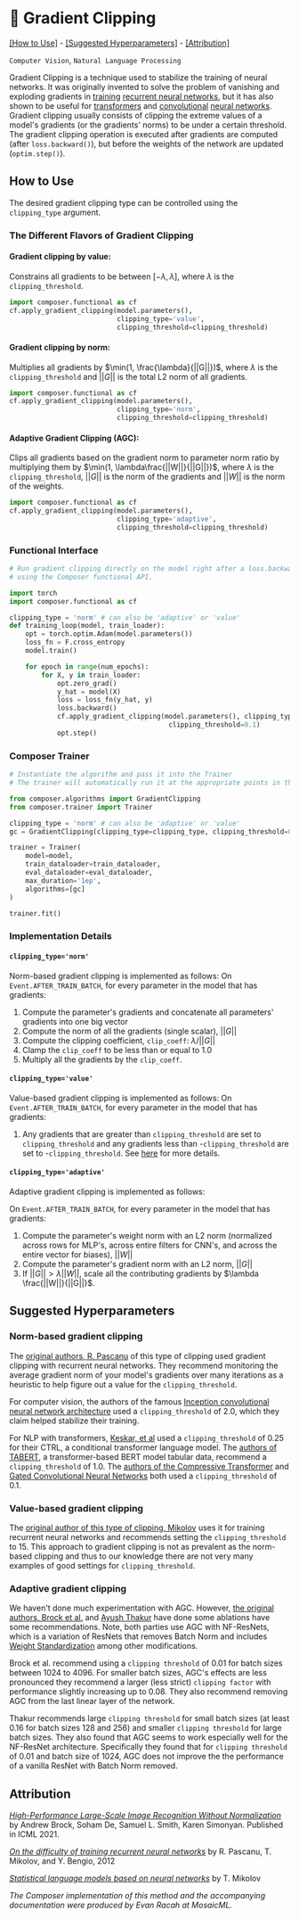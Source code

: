 # 📎 Gradient Clipping

[\[How to Use\]](#how-to-use) - [\[Suggested Hyperparameters\]](#suggested-hyperparameters) - [\[Attribution\]](#attribution)

 `Computer Vision`, `Natural Language Processing`

Gradient Clipping is a technique used to stabilize the training of neural networks. It was
originally invented to solve the problem of vanishing and exploding gradients in [training](https://www.fit.vut.cz/study/phd-thesis/283/.en) [recurrent neural networks](https://arxiv.org/abs/1211.5063), but it has also shown to be useful for [transformers](https://arxiv.org/abs/1909.05858v2) and [convolutional](https://arxiv.org/abs/1512.00567v3) [neural networks](https://arxiv.org/abs/2102.06171).
Gradient clipping usually consists of clipping the extreme values of a model's gradients (or the gradients' norms) to be under
a certain threshold. The gradient clipping operation is executed after gradients are computed (after `loss.backward()`), but before the weights of the network are updated (`optim.step()`).

<!--| |
|:--:
|*Need a picture.*|-->

## How to Use
The desired gradient clipping type can be controlled using the `clipping_type` argument.
### The Different Flavors of Gradient Clipping

#### **Gradient clipping by value:**
Constrains all gradients to be between $[-\lambda, \lambda]$, where $\lambda$ is
the `clipping_threshold`.

<!-- Usage: -->
<!--
```python
from tests.common import SimpleModel

model = SimpleModel()
clipping_threshold = 0.1
```
-->
<!--pytest-codeblocks:cont-->
```python
import composer.functional as cf
cf.apply_gradient_clipping(model.parameters(),
                           clipping_type='value',
                           clipping_threshold=clipping_threshold)
```
#### **Gradient clipping by norm:**
Multiplies all gradients by $\min(1, \frac{\lambda}{||G||})$, where $\lambda$ is
the `clipping_threshold` and $||G||$ is the total L2 norm of all gradients.
<!-- Usage: -->
<!--
```python
from tests.common import SimpleModel

model = SimpleModel()
clipping_threshold = 0.1
```
-->
<!--pytest-codeblocks:cont-->
```python
import composer.functional as cf
cf.apply_gradient_clipping(model.parameters(),
                           clipping_type='norm',
                           clipping_threshold=clipping_threshold)
```
#### **Adaptive Gradient Clipping (AGC):**
Clips all gradients based on the gradient norm to parameter norm ratio by multiplying them by
$\min(1, \lambda\frac{||W||}{||G||})$, where $\lambda$ is the `clipping_threshold`,
$||G||$ is the norm of the gradients and $||W||$ is the norm of the weights.
<!-- Usage: -->
<!--
```python
from tests.common import SimpleModel

model = SimpleModel()
clipping_threshold = 0.1
```
-->
<!--pytest-codeblocks:cont-->
```python
import composer.functional as cf
cf.apply_gradient_clipping(model.parameters(),
                           clipping_type='adaptive',
                           clipping_threshold=clipping_threshold)
```

### Functional Interface

```python
# Run gradient clipping directly on the model right after a loss.backward() call
# using the Composer functional API.

import torch
import composer.functional as cf

clipping_type = 'norm' # can also be 'adaptive' or 'value'
def training_loop(model, train_loader):
    opt = torch.optim.Adam(model.parameters())
    loss_fn = F.cross_entropy
    model.train()

    for epoch in range(num_epochs):
        for X, y in train_loader:
            opt.zero_grad()
            y_hat = model(X)
            loss = loss_fn(y_hat, y)
            loss.backward()
            cf.apply_gradient_clipping(model.parameters(), clipping_type=clipping_type,
                                        clipping_threshold=0.1)
            opt.step()
```

### Composer Trainer

<!--pytest.mark.gpu-->
<!--
```python
from torch.utils.data import DataLoader
from tests.common import RandomClassificationDataset, SimpleModel

model = SimpleModel()
train_dataloader = DataLoader(RandomClassificationDataset())
eval_dataloader = DataLoader(RandomClassificationDataset())
```
-->
<!--pytest-codeblocks:cont-->
```python
# Instantiate the algorithm and pass it into the Trainer
# The trainer will automatically run it at the appropriate points in the training loop

from composer.algorithms import GradientClipping
from composer.trainer import Trainer

clipping_type = 'norm' # can also be 'adaptive' or 'value'
gc = GradientClipping(clipping_type=clipping_type, clipping_threshold=0.1)

trainer = Trainer(
    model=model,
    train_dataloader=train_dataloader,
    eval_dataloader=eval_dataloader,
    max_duration='1ep',
    algorithms=[gc]
)

trainer.fit()
```

### Implementation Details

#### `clipping_type='norm'`
Norm-based gradient clipping is implemented as follows:
On `Event.AFTER_TRAIN_BATCH`, for every parameter in the model that has gradients:
1. Compute the parameter's gradients and concatenate all parameters' gradients into one big vector
2. Compute the norm of all the gradients (single scalar), $||G||$
3. Compute the clipping coefficient, `clip_coeff`: $\lambda / ||G||$
4. Clamp the `clip_coeff` to be less than or equal to 1.0
5. Multiply all the gradients by the `clip_coeff`.

#### `clipping_type='value'`
Value-based gradient clipping is implemented as follows:
On `Event.AFTER_TRAIN_BATCH`, for every parameter in the model that has gradients:
1. Any gradients that are greater than `clipping_threshold` are set to `clipping_threshold` and
any gradients less than -`clipping_threshold` are set to -`clipping_threshold`. See [here](https://pytorch.org/docs/stable/generated/torch.nn.utils.clip_grad_value_.html) for more details.
#### `clipping_type='adaptive'`

Adaptive gradient clipping is implemented as follows:

On `Event.AFTER_TRAIN_BATCH`, for every parameter in the model that has gradients:
1. Compute the parameter's weight norm with an L2 norm (normalized across rows for MLP's, across entire filters for CNN's, and across the entire vector for biases), $||W||$
2. Compute the parameter's gradient norm with an L2 norm, $||G||$
3. If $||G|| > \lambda||W||$, scale all the contributing gradients by $\lambda \frac{||W||}{||G||}$.


## Suggested Hyperparameters
### Norm-based gradient clipping
The [original authors, R. Pascanu](https://arxiv.org/abs/1211.5063) of this type of clipping used gradient clipping with recurrent neural networks. They recommend monitoring the average gradient norm of your model's gradients over many iterations as a heuristic to help
figure out a value for the `clipping_threshold`.

For computer vision, the authors of the famous [Inception convolutional neural network architecture](https://arxiv.org/abs/1512.00567v3) used a `clipping_threshold` of 2.0, which they claim helped stabilize their training.

For NLP with transformers, [Keskar, et al](https://arxiv.org/abs/1909.05858v2) used a `clipping_threshold` of 0.25 for their CTRL, a conditional transformer language model.
The [authors of TABERT](https://arxiv.org/abs/2005.08314v1), a transformer-based BERT model tabular data, recommend a `clipping_threshold` of 1.0. The [authors of the Compressive Transformer](https://arxiv.org/abs/1911.05507v1) and [Gated Convolutional Neural Networks](https://arxiv.org/pdf/1612.08083v3.pdf) both used a `clipping_threshold` of 0.1.

### Value-based gradient clipping
The [original author of this type of clipping, Mikolov](https://www.fit.vut.cz/study/phd-thesis/283/.en) uses it for training recurrent neural networks and recommends setting the `clipping_threshold` to 15. This approach to gradient clipping is not as prevalent as the norm-based clipping and thus to our knowledge there are not very many examples of good settings for `clipping_threshold`.
### Adaptive gradient clipping
We haven't done much experimentation with AGC. However, [the original authors, Brock et al.](https://arxiv.org/abs/2102.06171)
and [Ayush Thakur](https://wandb.ai/ayush-thakur/nfnet/reports/Exploring-Adaptive-Gradient-Clipping-and-NFNets--Vmlldzo1MDc0NTQ)
have done some ablations have some recommendations. Note, both parties use AGC with NF-ResNets, which is a variation
of ResNets that removes Batch Norm and includes [Weight Standardization](https://arxiv.org/abs/1903.10520)
among other modifications.

Brock et al. recommend using a `clipping threshold` of 0.01 for batch sizes between 1024 to 4096.
For smaller batch sizes, AGC's effects are less pronounced they recommend a larger (less strict) `clipping factor` with performance
slightly increasing up to 0.08. They also recommend removing AGC from the last linear layer of the network.

Thakur recommends large `clipping threshold` for small batch sizes (at least 0.16 for batch sizes 128 and 256) and smaller `clipping threshold` for large batch sizes. They also found that AGC seems to work especially well for the NF-ResNet architecture. Specifically they found that for `clipping threshold` of 0.01 and batch size of 1024, AGC does not improve the the performance of a vanilla ResNet with Batch Norm removed.

<!-- ## Technical Details
TODO(eracah): fill in this section.
-->


## Attribution

[*High-Performance Large-Scale Image Recognition Without Normalization*](https://arxiv.org/abs/2102.06171) by Andrew Brock, Soham De, Samuel L. Smith, Karen Simonyan. Published in ICML 2021.

[*On the difficulty of training recurrent neural networks*](https://arxiv.org/abs/1211.5063) by R. Pascanu, T. Mikolov, and Y. Bengio, 2012

[*Statistical language models based on neural networks*](https://www.fit.vut.cz/study/phd-thesis/283/.en) by T. Mikolov

*The Composer implementation of this method and the accompanying documentation were produced by Evan Racah at MosaicML.*
